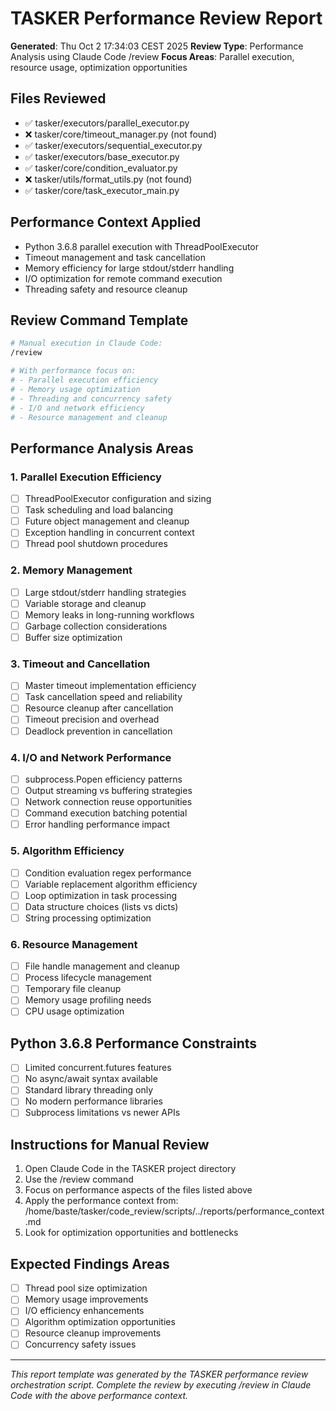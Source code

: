 # TASKER Performance Review Report
**Generated**: Thu Oct  2 17:34:03 CEST 2025
**Review Type**: Performance Analysis using Claude Code /review
**Focus Areas**: Parallel execution, resource usage, optimization opportunities

## Files Reviewed
- ✅ tasker/executors/parallel_executor.py
- ❌ tasker/core/timeout_manager.py (not found)
- ✅ tasker/executors/sequential_executor.py
- ✅ tasker/executors/base_executor.py
- ✅ tasker/core/condition_evaluator.py
- ❌ tasker/utils/format_utils.py (not found)
- ✅ tasker/core/task_executor_main.py

## Performance Context Applied
- Python 3.6.8 parallel execution with ThreadPoolExecutor
- Timeout management and task cancellation
- Memory efficiency for large stdout/stderr handling
- I/O optimization for remote command execution
- Threading safety and resource cleanup

## Review Command Template
```bash
# Manual execution in Claude Code:
/review

# With performance focus on:
# - Parallel execution efficiency
# - Memory usage optimization
# - Threading and concurrency safety
# - I/O and network efficiency
# - Resource management and cleanup
```

## Performance Analysis Areas
### 1. Parallel Execution Efficiency
- [ ] ThreadPoolExecutor configuration and sizing
- [ ] Task scheduling and load balancing
- [ ] Future object management and cleanup
- [ ] Exception handling in concurrent context
- [ ] Thread pool shutdown procedures

### 2. Memory Management
- [ ] Large stdout/stderr handling strategies
- [ ] Variable storage and cleanup
- [ ] Memory leaks in long-running workflows
- [ ] Garbage collection considerations
- [ ] Buffer size optimization

### 3. Timeout and Cancellation
- [ ] Master timeout implementation efficiency
- [ ] Task cancellation speed and reliability
- [ ] Resource cleanup after cancellation
- [ ] Timeout precision and overhead
- [ ] Deadlock prevention in cancellation

### 4. I/O and Network Performance
- [ ] subprocess.Popen efficiency patterns
- [ ] Output streaming vs buffering strategies
- [ ] Network connection reuse opportunities
- [ ] Command execution batching potential
- [ ] Error handling performance impact

### 5. Algorithm Efficiency
- [ ] Condition evaluation regex performance
- [ ] Variable replacement algorithm efficiency
- [ ] Loop optimization in task processing
- [ ] Data structure choices (lists vs dicts)
- [ ] String processing optimization

### 6. Resource Management
- [ ] File handle management and cleanup
- [ ] Process lifecycle management
- [ ] Temporary file cleanup
- [ ] Memory usage profiling needs
- [ ] CPU usage optimization

## Python 3.6.8 Performance Constraints
- [ ] Limited concurrent.futures features
- [ ] No async/await syntax available
- [ ] Standard library threading only
- [ ] No modern performance libraries
- [ ] Subprocess limitations vs newer APIs

## Instructions for Manual Review
1. Open Claude Code in the TASKER project directory
2. Use the /review command
3. Focus on performance aspects of the files listed above
4. Apply the performance context from: /home/baste/tasker/code_review/scripts/../reports/performance_context.md
5. Look for optimization opportunities and bottlenecks

## Expected Findings Areas
- [ ] Thread pool size optimization
- [ ] Memory usage improvements
- [ ] I/O efficiency enhancements
- [ ] Algorithm optimization opportunities
- [ ] Resource cleanup improvements
- [ ] Concurrency safety issues

---
*This report template was generated by the TASKER performance review orchestration script.*
*Complete the review by executing /review in Claude Code with the above performance context.*
